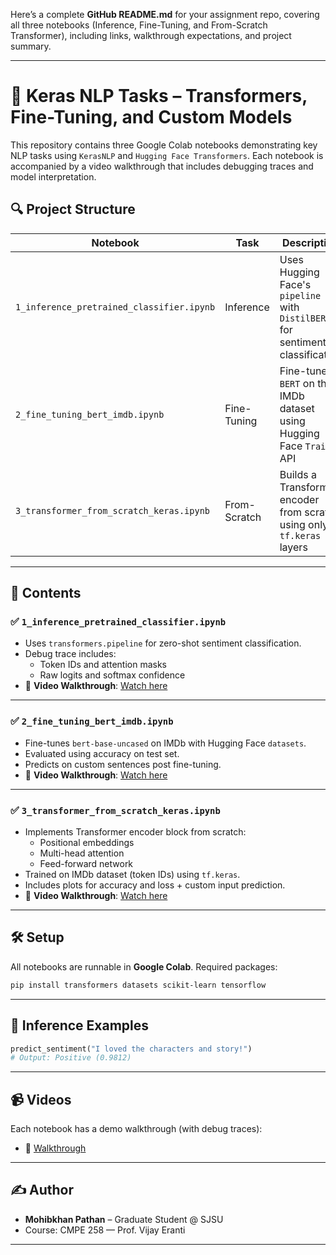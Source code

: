 Here’s a complete **GitHub README.md** for your assignment repo, covering all three notebooks (Inference, Fine-Tuning, and From-Scratch Transformer), including links, walkthrough expectations, and project summary.

---


# 🧠 Keras NLP Tasks – Transformers, Fine-Tuning, and Custom Models

This repository contains three Google Colab notebooks demonstrating key NLP tasks using `KerasNLP` and `Hugging Face Transformers`. Each notebook is accompanied by a video walkthrough that includes debugging traces and model interpretation.

## 🔍 Project Structure

| Notebook | Task | Description |
|---------|------|-------------|
| `1_inference_pretrained_classifier.ipynb` | Inference | Uses Hugging Face's `pipeline` with `DistilBERT` for sentiment classification |
| `2_fine_tuning_bert_imdb.ipynb` | Fine-Tuning | Fine-tunes `BERT` on the IMDb dataset using Hugging Face `Trainer` API |
| `3_transformer_from_scratch_keras.ipynb` | From-Scratch | Builds a Transformer encoder from scratch using only `tf.keras` layers |

---

## 📁 Contents

### ✅ `1_inference_pretrained_classifier.ipynb`
- Uses `transformers.pipeline` for zero-shot sentiment classification.
- Debug trace includes:
  - Token IDs and attention masks
  - Raw logits and softmax confidence
- 🔗 **Video Walkthrough**: [Watch here](#)

---

### ✅ `2_fine_tuning_bert_imdb.ipynb`
- Fine-tunes `bert-base-uncased` on IMDb with Hugging Face `datasets`.
- Evaluated using accuracy on test set.
- Predicts on custom sentences post fine-tuning.
- 🔗 **Video Walkthrough**: [Watch here](#)

---

### ✅ `3_transformer_from_scratch_keras.ipynb`
- Implements Transformer encoder block from scratch:
  - Positional embeddings
  - Multi-head attention
  - Feed-forward network
- Trained on IMDb dataset (token IDs) using `tf.keras`.
- Includes plots for accuracy and loss + custom input prediction.
- 🔗 **Video Walkthrough**: [Watch here](#)

---

## 🛠 Setup

All notebooks are runnable in **Google Colab**. Required packages:

```bash
pip install transformers datasets scikit-learn tensorflow
````

---

## 🧪 Inference Examples

```python
predict_sentiment("I loved the characters and story!") 
# Output: Positive (0.9812)
```

---

## 📹 Videos

Each notebook has a demo walkthrough (with debug traces):

* 📼 [Walkthrough](#)

---

## ✍️ Author

* **Mohibkhan Pathan** – Graduate Student @ SJSU
* Course: CMPE 258 — Prof. Vijay Eranti

---
